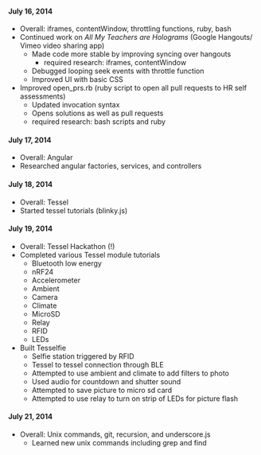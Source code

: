#### July 16, 2014
  * Overall: iframes, contentWindow, throttling functions, ruby, bash
  * Continued work on <i>All My Teachers are Holograms</i> (Google Hangouts/ Vimeo video sharing app)
    * Made code more stable by improving syncing over hangouts
      * required research: iframes, contentWindow
    * Debugged looping seek events with throttle function
    * Improved UI with basic CSS
  * Improved open_prs.rb (ruby script to open all pull requests to HR self assessments)
    * Updated invocation syntax
    * Opens solutions as well as pull requests
    * required research: bash scripts and ruby

#### July 17, 2014
  * Overall: Angular
  * Researched angular factories, services, and controllers

#### July 18, 2014
  * Overall: Tessel
  * Started tessel tutorials (blinky.js)
  
#### July 19, 2014
  * Overall: Tessel Hackathon (!)
  * Completed various Tessel module tutorials
    * Bluetooth low energy
    * nRF24
    * Accelerometer
    * Ambient
    * Camera
    * Climate
    * MicroSD
    * Relay
    * RFID
    * LEDs
  * Built Tesselfie
    * Selfie station triggered by RFID
    * Tessel to tessel connection through BLE
    * Attempted to use ambient and climate to add filters to photo
    * Used audio for countdown and shutter sound
    * Attempted to save picture to micro sd card
    * Attempted to use relay to turn on strip of LEDs for picture flash
    
#### July 21, 2014
  * Overall: Unix commands, git, recursion, and underscore.js
    * Learned new unix commands including grep and find